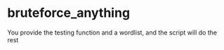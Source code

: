 # bruteforce_anything
You provide the testing function and a wordlist, and the script will do the rest
